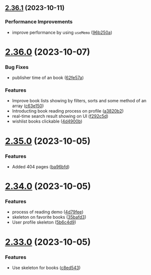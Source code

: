 ## [2.36.1](https://github.com/hossainchisty/LeafLine-Client/compare/v2.36.0...v2.36.1) (2023-10-11)


### Performance Improvements

* improve performance by using ```useMemo``` ([96b250a](https://github.com/hossainchisty/LeafLine-Client/commit/96b250a82e0c74b74ad56d52d5ff6fed71ba15d4))



# [2.36.0](https://github.com/hossainchisty/LeafLine-Client/compare/v2.35.0...v2.36.0) (2023-10-07)


### Bug Fixes

* publisher time of an book ([62fe57a](https://github.com/hossainchisty/LeafLine-Client/commit/62fe57a691e01da823b3ee2af7cbb581e70b4517))


### Features

* Improve book lists showing by filters, sorts and  some method of an array ([c63e150](https://github.com/hossainchisty/LeafLine-Client/commit/c63e150706a2268be449395c612f070965baec2d))
* Introducting book reading process on profile ([a3820b2](https://github.com/hossainchisty/LeafLine-Client/commit/a3820b24157e8c0cd46f14308d7f9d1151e1cbf9))
* real-time search result showing on UI ([f292c5d](https://github.com/hossainchisty/LeafLine-Client/commit/f292c5d91167158c2552b462b7971c0d85806603))
* wishlist books clickable ([4d4900b](https://github.com/hossainchisty/LeafLine-Client/commit/4d4900b2b12bbd3dd091c14b73e1c463f5029fcf))



# [2.35.0](https://github.com/hossainchisty/LeafLine-Client/compare/v2.34.0...v2.35.0) (2023-10-05)


### Features

* Added 404 pages ([ba96bfd](https://github.com/hossainchisty/LeafLine-Client/commit/ba96bfd278954ec04aa2e2cca9c99c0cefa352b6))



# [2.34.0](https://github.com/hossainchisty/LeafLine-Client/compare/v2.33.0...v2.34.0) (2023-10-05)


### Features

* process of reading demo ([4d79fee](https://github.com/hossainchisty/LeafLine-Client/commit/4d79feed2dcca4e3848eeb2ded7c6b00146bad3d))
* skeleton on favorite books ([35bafd3](https://github.com/hossainchisty/LeafLine-Client/commit/35bafd3fa399f8c862d09144ea2e1351e2bd997d))
* User profile skeleton ([5b6c4d9](https://github.com/hossainchisty/LeafLine-Client/commit/5b6c4d9a71634e1acb9a821bfd30c404f12f225d))



# [2.33.0](https://github.com/hossainchisty/LeafLine-Client/compare/v2.32.0...v2.33.0) (2023-10-05)


### Features

* Use skeleton for books ([c8ed543](https://github.com/hossainchisty/LeafLine-Client/commit/c8ed5430a20d5eb9b2b7b3084923c1016a9838ca))



